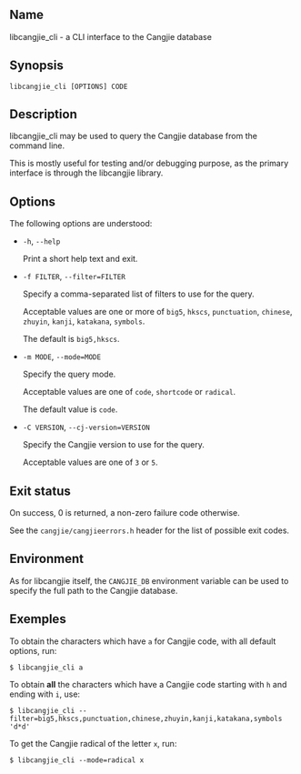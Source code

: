 ## Name

libcangjie_cli - a CLI interface to the Cangjie database

## Synopsis

```
libcangjie_cli [OPTIONS] CODE
```

## Description

libcangjie_cli may be used to query the Cangjie database from the command
line.

This is mostly useful for testing and/or debugging purpose, as the primary
interface is through the libcangjie library.

## Options

The following options are understood:

* `-h`, `--help`
  
  Print a short help text and exit.

* `-f FILTER`, `--filter=FILTER`
  
  Specify a comma-separated list of filters to use for the query.
  
  Acceptable values are one or more of `big5`, `hkscs`, `punctuation`,
  `chinese`, `zhuyin`, `kanji`, `katakana`, `symbols`.
  
  The default is `big5,hkscs`.

* `-m MODE`, `--mode=MODE`
  
  Specify the query mode.
  
  Acceptable values are one of `code`, `shortcode` or `radical`.
  
  The default value is `code`.

* `-C VERSION`, `--cj-version=VERSION`
  
  Specify the Cangjie version to use for the query.
  
  Acceptable values are one of `3` or `5`.

## Exit status

On success, 0 is returned, a non-zero failure code otherwise.

See the `cangjie/cangjieerrors.h` header for the list of possible exit codes.

## Environment

As for libcangjie itself, the `CANGJIE_DB` environment variable can be used to
specify the full path to the Cangjie database.

## Exemples

To obtain the characters which have `a` for Cangjie code, with all default
options, run:

```
$ libcangjie_cli a
```

To obtain **all** the characters which have a Cangjie code starting with `h`
and ending with `i`, use:

```
$ libcangjie_cli --filter=big5,hkscs,punctuation,chinese,zhuyin,kanji,katakana,symbols 'd*d'
```

To get the Cangjie radical of the letter `x`, run:

```
$ libcangjie_cli --mode=radical x
```
